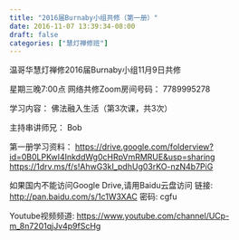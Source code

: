 ```yaml
---
title: "2016届Burnaby小组共修（第一册）"
date: 2016-11-07 13:39:34-08:00
draft: false
categories: ["慧灯禅修班"]
---
```

温哥华慧灯禅修2016届Burnaby小组11月9日共修

星期三晚7:00点
网络共修Zoom房间号码： 7789995278

学习内容：
佛法融入生活（第3次课，共3次）

主持串讲师兄： Bob

第一册学习资料：
https://drive.google.com/folderview?id=0B0LPKwI4InkddWg0cHRpVmRMRUE&usp=sharing
https://1drv.ms/f/s!AhwG3kI_pdhUg03rKO-nzN4b7PiG

如果国内不能访问Google Drive,请用Baidu云盘访问
链接: http://pan.baidu.com/s/1c1W3XAC 密码: cgfu

Youtube视频频道: 
https://www.youtube.com/channel/UCp-m_8n7201qjJv4p9fScHg
